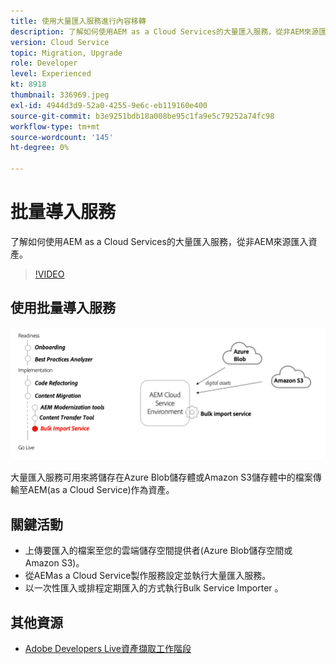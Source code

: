 ```yaml
---
title: 使用大量匯入服務進行內容移轉
description: 了解如何使用AEM as a Cloud Services的大量匯入服務，從非AEM來源匯入資產。
version: Cloud Service
topic: Migration, Upgrade
role: Developer
level: Experienced
kt: 8918
thumbnail: 336969.jpeg
exl-id: 4944d3d9-52a0-4255-9e6c-eb119160e400
source-git-commit: b3e9251bdb18a008be95c1fa9e5c79252a74fc98
workflow-type: tm+mt
source-wordcount: '145'
ht-degree: 0%

---
```


# 批量導入服務

了解如何使用AEM as a Cloud Services的大量匯入服務，從非AEM來源匯入資產。

>[!VIDEO](https://video.tv.adobe.com/v/336969?quality=12&learn=on)

## 使用批量導入服務

![批量導入服務生命週期](../assets/bulk-import-service.png)

大量匯入服務可用來將儲存在Azure Blob儲存體或Amazon S3儲存體中的檔案傳輸至AEM(as a Cloud Service)作為資產。

## 關鍵活動

+ 上傳要匯入的檔案至您的雲端儲存空間提供者(Azure Blob儲存空間或Amazon S3)。
+ 從AEMas a Cloud Service製作服務設定並執行大量匯入服務。
+ 以一次性匯入或排程定期匯入的方式執行Bulk Service Importer 。

## 其他資源

+ [Adobe Developers Live資產擷取工作階段](https://experienceleague.adobe.com/docs/adobe-developers-live-events/events/2021/feb2021/asset-bulk-ingestion.html?lang=en)

